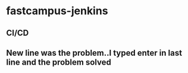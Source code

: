 # fastcampus-jenkins
## CI/CD
## New line was the problem..I typed enter in last line and the problem solved
